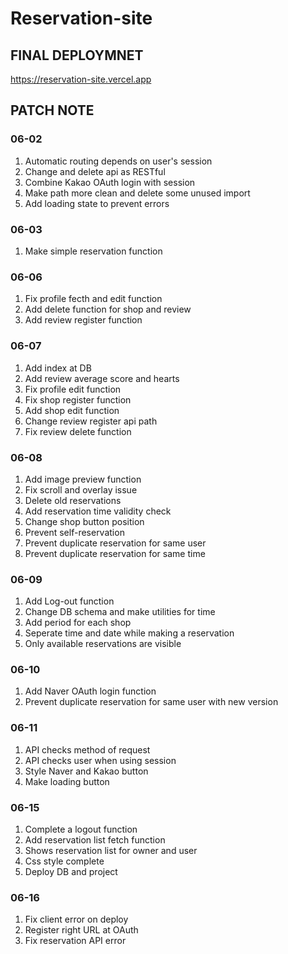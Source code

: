 # Reservation-site

## FINAL DEPLOYMNET

https://reservation-site.vercel.app

## PATCH NOTE

### 06-02

1.  Automatic routing depends on user's session
2.  Change and delete api as RESTful
3.  Combine Kakao OAuth login with session
4.  Make path more clean and delete some unused import
5.  Add loading state to prevent errors

### 06-03

1.  Make simple reservation function

### 06-06

1.  Fix profile fecth and edit function
2.  Add delete function for shop and review
3.  Add review register function

### 06-07

1. Add index at DB
2. Add review average score and hearts
3. Fix profile edit function
4. Fix shop register function
5. Add shop edit function
6. Change review register api path
7. Fix review delete function

### 06-08

1. Add image preview function
2. Fix scroll and overlay issue
3. Delete old reservations
4. Add reservation time validity check
5. Change shop button position
6. Prevent self-reservation
7. Prevent duplicate reservation for same user
8. Prevent duplicate reservation for same time

### 06-09

1. Add Log-out function
2. Change DB schema and make utilities for time
3. Add period for each shop
4. Seperate time and date while making a reservation
5. Only available reservations are visible

### 06-10

1. Add Naver OAuth login function
2. Prevent duplicate reservation for same user with new version

### 06-11

1. API checks method of request
2. API checks user when using session
3. Style Naver and Kakao button
4. Make loading button

### 06-15

1. Complete a logout function
2. Add reservation list fetch function
3. Shows reservation list for owner and user
4. Css style complete
5. Deploy DB and project

### 06-16

1. Fix client error on deploy
2. Register right URL at OAuth
3. Fix reservation API error
